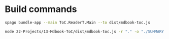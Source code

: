 # Build commands

```bash
spago bundle-app --main ToC.ReaderT.Main --to dist/mdbook-toc.js
```

```bash
node 22-Projects/13-Mdbook-ToC/dist/mdbook-toc.js -r "." -o "./SUMMARY.md" -s "./mdbook/Summary-header.md"
```

